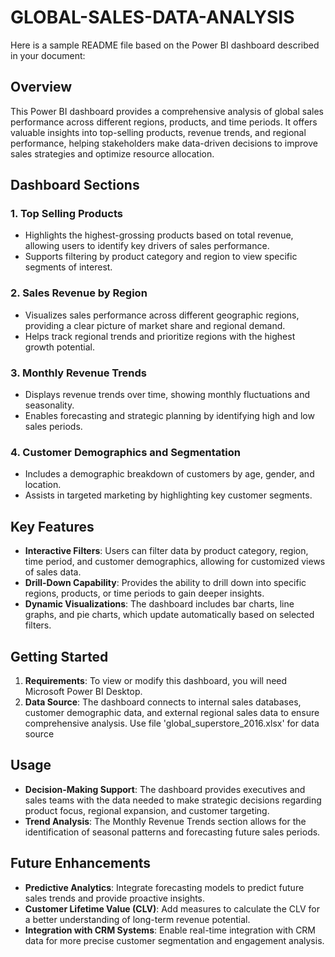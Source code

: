 # GLOBAL-SALES-DATA-ANALYSIS
Here is a sample README file based on the Power BI dashboard described in your document:

## Overview
This Power BI dashboard provides a comprehensive analysis of global sales performance across different regions, products, and time periods. It offers valuable insights into top-selling products, revenue trends, and regional performance, helping stakeholders make data-driven decisions to improve sales strategies and optimize resource allocation.

## Dashboard Sections

### 1. **Top Selling Products**
   - Highlights the highest-grossing products based on total revenue, allowing users to identify key drivers of sales performance.
   - Supports filtering by product category and region to view specific segments of interest.

### 2. **Sales Revenue by Region**
   - Visualizes sales performance across different geographic regions, providing a clear picture of market share and regional demand.
   - Helps track regional trends and prioritize regions with the highest growth potential.

### 3. **Monthly Revenue Trends**
   - Displays revenue trends over time, showing monthly fluctuations and seasonality.
   - Enables forecasting and strategic planning by identifying high and low sales periods.

### 4. **Customer Demographics and Segmentation**
   - Includes a demographic breakdown of customers by age, gender, and location.
   - Assists in targeted marketing by highlighting key customer segments.

## Key Features

- **Interactive Filters**: Users can filter data by product category, region, time period, and customer demographics, allowing for customized views of sales data.
- **Drill-Down Capability**: Provides the ability to drill down into specific regions, products, or time periods to gain deeper insights.
- **Dynamic Visualizations**: The dashboard includes bar charts, line graphs, and pie charts, which update automatically based on selected filters.

## Getting Started

1. **Requirements**: To view or modify this dashboard, you will need Microsoft Power BI Desktop.
2. **Data Source**: The dashboard connects to internal sales databases, customer demographic data, and external regional sales data to ensure comprehensive analysis. Use file 'global_superstore_2016.xlsx' for data source

## Usage

- **Decision-Making Support**: The dashboard provides executives and sales teams with the data needed to make strategic decisions regarding product focus, regional expansion, and customer targeting.
- **Trend Analysis**: The Monthly Revenue Trends section allows for the identification of seasonal patterns and forecasting future sales periods.

## Future Enhancements

- **Predictive Analytics**: Integrate forecasting models to predict future sales trends and provide proactive insights.
- **Customer Lifetime Value (CLV)**: Add measures to calculate the CLV for a better understanding of long-term revenue potential.
- **Integration with CRM Systems**: Enable real-time integration with CRM data for more precise customer segmentation and engagement analysis.
